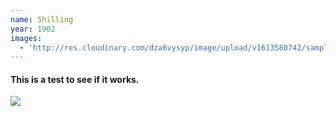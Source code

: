 ```yaml
---
name: Shilling
year: 1902
images:
  - 'http://res.cloudinary.com/dza6vysyp/image/upload/v1613580742/sample.jpg'
---
```

#### This is a test to see if it works.

![](http://res.cloudinary.com/dza6vysyp/image/upload/v1613580754/samples/animals/three-dogs.jpg)
